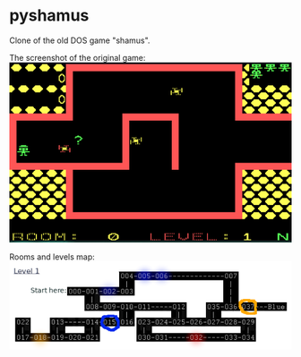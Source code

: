 # pyshamus
Clone of the old DOS game "shamus".

The screenshot of the original game:
![img](docs/original_game.png?raw=true "Screenshot")

Rooms and levels map:
![img](docs/levels_map.png?raw=true "Screenshot")